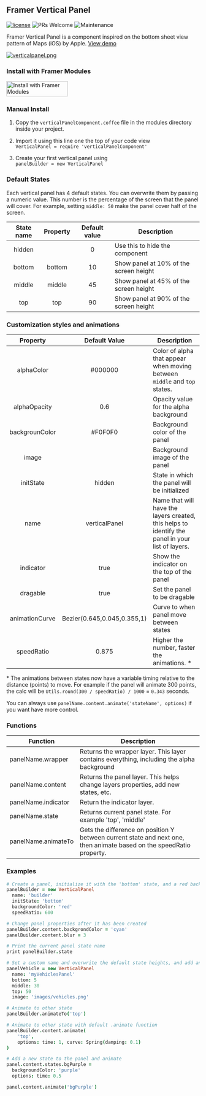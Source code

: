 ## Framer Vertical Panel
[![license](https://img.shields.io/github/license/bpxl-labs/RemoteLayer.svg)](https://opensource.org/licenses/MIT)
![PRs Welcome](https://img.shields.io/badge/PRs-welcome-brightgreen.svg)
![Maintenance](https://img.shields.io/maintenance/yes/2017.svg)

Framer Vertical Panel is a component inspired on the bottom sheet view pattern of Maps (iOS) by Apple. [View demo](https://framer.cloud/WNLzV)

[![verticalpanel.png](https://s1.postimg.org/75635n4agv/verticalpanel.png)](https://postimg.org/image/2ikg4y5qt7/)


### Install with Framer Modules

<a href='https://open.framermodules.com/Vertical Panel'>
    <img alt='Install with Framer Modules'
    src='https://www.framermodules.com/assets/badge@2x.png' width='160' height='40' />
</a>

### Manual Install

1. Copy the `verticalPanelComponent.coffee` file in the modules directory inside your project.

2. Import it using this line one the top of your code view   
`VerticalPanel = require 'verticalPanelComponent'`

3. Create your first vertical panel using  
`panelBuilder = new VerticalPanel`

### Default States

Each vertical panel has 4 default states. You can overwrite them by passing a numeric value. This number is the percentage of the screen that the panel will cover. For example, setting `middle: 50` make the panel cover half of the screen.

| State name |   Property   | Default value | Description                    |
| :--------: | :----------: | :-----------: | ------------------------------ |
|   hidden   |              |       0       | Use this to hide the component |
|   bottom   | bottom |      10       | Show panel at 10% of the screen height  |
|   middle   | middle |      45       | Show panel at 45% of the screen height  |
|    top     |  top  |      90       | Show panel at 90% of the screen height  |


### Customization styles and animations

|    Property    | Default Value | Description                              |
| :------------: | :-----------: | ---------------------------------------- |
|   alphaColor   |    #000000    | Color of alpha that appear when moving between `middle` and `top` states. |
|   alphaOpacity |    0.6        | Opacity value for the alpha background |
| backgrounColor |    #F0F0F0    | Background color of the panel            |
|     image      |               | Background image of the panel            |
|   initState    |    hidden     | State in which the panel will be initialized |
|      name      | verticalPanel | Name that will have the layers created, this helps to identify the panel in your list of layers. |
|      indicator | true          | Show the indicator on the top of the panel |
|      dragable  | true          | Set the panel to be dragable |
| animationCurve | Bezier(0.645,0.045,0.355,1) | Curve to when panel move between states |
| speedRatio     | 0.875           | Higher the number, faster the animations. * |

\* The animations between states now have a variable timing relative to the distance (points) to move. For example if the panel will animate 300 points, the calc will be `Utils.round(300 / speedRatio) / 1000` = `0.343` seconds.

You can always use `panelName.content.animate('stateName', options)` if you want have more control.

### Functions

| Function          | Description          |
| ----------------- | -------------------- |
| panelName.wrapper | Returns the wrapper layer. This layer contains everything, including the alpha background |
| panelName.content | Returns the panel layer. This helps change layers properties, add new states, etc. |
| panelName.indicator | Return the indicator layer. |
| panelName.state | Returns current panel state. For example 'top', 'middle' |
| panelName.animateTo | Gets the difference on position Y between current state and next one, then animate based on the speedRatio property. |

### Examples

```coffeescript
# Create a panel, initialize it with the 'bottom' state, and a red background
panelBuilder = new VerticalPanel
  name: 'builder'
  initState: 'bottom'
  backgroundColor: 'red'
  speedRatio: 600

# Change panel properties after it has been created
panelBuilder.content.backgrondColor = 'cyan'
panelBuilder.content.blur = 3

# Print the current panel state name
print panelBuilder.state

# Set a custom name and overwrite the default state heights, and add an image as background
panelVehicle = new VerticalPanel
  name: 'myVehiclesPanel'
  bottom: 5
  middle: 30
  top: 50
  image: 'images/vehicles.png'

# Animate to other state
panelBuilder.animateTo('top')

# Animate to other state with default .animate function
panelBuilder.content.animate(
	'top',
    options: time: 1, curve: Spring(damping: 0.1)
)

# Add a new state to the panel and animate
panel.content.states.bgPurple =
  backgroundColor: 'purple'
  options: time: 0.5

panel.content.animate('bgPurple')
```

